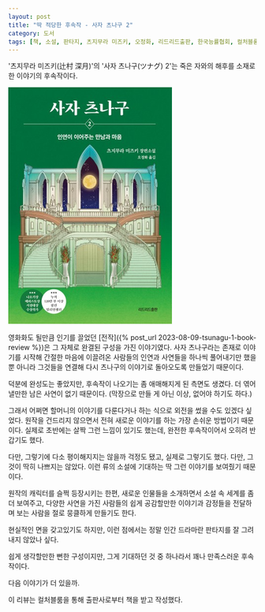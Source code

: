 ```yaml
---
layout: post
title: "딱 적당한 후속작 - 사자 츠나구 2"
category: 도서
tags: [책, 소설, 판타지, 츠지무라 미즈키, 오정화, 리드리드출판, 한국능률협회, 컬처블룸, 서평]
---
```


'츠지무라 미즈키(辻村 深月)'의
'사자 츠나구(ツナグ) 2'는
죽은 자와의 해후를 소재로 한 이야기의 후속작이다.

![표지](/images/tsunagu-2-omoi-hito-no-kokoroe-book-h480.jpg)

영화화도 될만큼 인기를 끌었던 [전작]({% post_url 2023-08-09-tsunagu-1-book-review %})은
그 자체로 완결된 구성을 가진 이야기였다.
사자 츠나구라는 존재로 이야기를 시작해
간절한 마음에 이끌려온 사람들의 인연과 사연들을 하나씩 풀어내기만 했을 뿐 아니라
그것들을 연결해 다시 츠나구의 이야기로 돌아오도록 만들었기 때문이다.

덕분에 완성도는 좋았지만,
후속작이 나오기는 좀 애매해지게 된 측면도 생겼다.
더 엮어낼만한 남은 사연이 없기 때문이다.
(막장으로 만들 게 아닌 이상, 없어야 하기도 하다.)

그래서 어쩌면 할머니의 이야기를 다룬다거나 하는 식으로 외전을 썼을 수도 있겠다 싶었다.
원작을 건드리지 않으면서 전혀 새로운 이야기를 하는 가장 손쉬운 방법이기 때문이다.
실제로 초반에는 살짝 그런 느낌이 있기도 했는데,
완전한 후속작이어서 오히려 반갑기도 했다.

다만, 그렇기에 다소 평이해지지는 않을까 걱정도 됐고,
실제로 그렇기도 했다.
다만, 그것이 딱히 나쁘지는 않았다.
이런 류의 소설에 기대하는 딱 그런 이야기를 보여줬기 때문이다.

원작의 캐릭터를 슬쩍 등장시키는 한편,
새로운 인물들을 소개하면서
소설 속 세계를 좀 더 보여주고,
다양한 사연을 가진 사람들의 쉽게 공감할만한 이야기과 감정들을 전달하며
보는 사람을 절로 뭉클하게 만들기도 한다.

현실적인 면을 갖고있기도 하지만,
이런 점에서는 정말 인간 드라마란 판타지를 잘 그려내지 않았나 싶다.

쉽게 생각할만한 뻔한 구성이지만,
그게 기대하던 것 중 하나라서
꽤나 만족스러운 후속작이다.

다음 이야기가 더 있을까.



<div class="im im-info">
이 리뷰는 컬처블룸을 통해 출판사로부터 책을 받고 작성했다.
</div>
